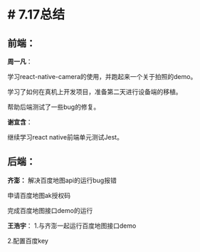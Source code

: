 # # 7.17总结

## 前端：
**周一凡**：

学习react-native-camera的使用，并跑起来一个关于拍照的demo。

学习了如何在真机上开发项目，准备第二天进行设备端的移植。

帮助后端测试了一些bug的修复。

**谢宜含**：

继续学习react native前端单元测试Jest。

## 后端：
**齐澎：**
解决百度地图api的运行bug报错

申请百度地图ak授权码

完成百度地图接口demo的运行

**王浩宇**：
1.与齐澎一起运行百度地图接口demo

2.配置百度key
